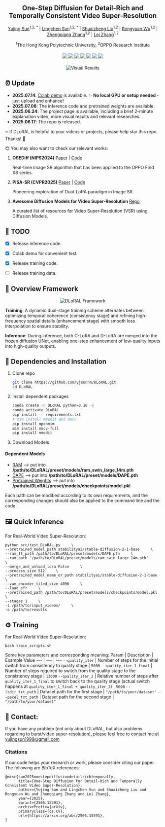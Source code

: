 <div align="center">
<h2>One-Step Diffusion for Detail-Rich and Temporally Consistent Video Super-Resolution</h2>

[Yujing Sun](https://yjsunnn.github.io/)<sup>1,2, *</sup> | 
[Lingchen Sun](https://scholar.google.com/citations?hl=zh-CN&tzom=-480&user=ZCDjTn8AAAAJ)<sup>1,2, *</sup> | 
[Shuaizheng Liu](https://scholar.google.com/citations?user=wzdCc-QAAAAJ&hl=en)<sup>1,2</sup> | 
[Rongyuan Wu](https://scholar.google.com/citations?user=A-U8zE8AAAAJ&hl=zh-CN)<sup>1,2</sup> | 
[Zhengqiang Zhang](https://scholar.google.com.tw/citations?user=UX26wSMAAAAJ&hl=en)<sup>1,2</sup> | 
[Lei Zhang](https://www4.comp.polyu.edu.hk/~cslzhang)<sup>1,2</sup>

<sup>1</sup>The Hong Kong Polytechnic University, <sup>2</sup>OPPO Research Institute
</div>

<div>
    <h4 align="center">
        <a href="https://yjsunnn.github.io/DLoRAL-project/" target='_blank'>
        <img src="https://img.shields.io/badge/💡-Project%20Page-gold">
        </a>
        <a href="https://arxiv.org/pdf/2506.15591" target='_blank'>
        <img src="https://img.shields.io/badge/arXiv-2312.06640-b31b1b.svg">
        </a>
        <a href="https://www.youtube.com/embed/Jsk8zSE3U-w?si=jz1Isdzxt_NqqDFL&vq=hd1080" target='_blank'>
        <img src="https://img.shields.io/badge/Demo%20Video-%23FF0000.svg?logo=YouTube&logoColor=white">
        </a>
        <a href="https://www.youtube.com/embed/xzZL8X10_KU?si=vOB3chIa7Zo0l54v" target="_blank">
        <img src="https://img.shields.io/badge/2--Min%20Explainer-brightgreen?logo=YouTube&logoColor=white">
        </a>
        </a>
        <a href="https://github.com/yjsunnn/Awesome-video-super-resolution-diffusion" target="_blank">
        <img src="https://img.shields.io/badge/GitHub-Awesome--VSR--Diffusion-181717.svg?logo=github&logoColor=white">
        </a>
        </a>
        <a href="https://colab.research.google.com/drive/1QAEn4uFe4GNqlJbogxxhdGFhzMr3rfGm?usp=sharing" target="_blank">
        <img src="https://img.shields.io/badge/Colab%20Demo-F9AB00?style=flat&logo=googlecolab&logoColor=white">
        </a>
        <a href="https://github.com/yjsunnn/DLoRAL" target='_blank' style="text-decoration: none;"><img src="https://visitor-badge.laobi.icu/badge?page_id=yjsunnn/DLoRAL"></a>
    </h4>
</div>

<p align="center">

<img src="assets/visual_results.svg" alt="Visual Results">

</p>

## ⏰ Update

- **2025.07.14**: [Colab demo](https://colab.research.google.com/drive/1QAEn4uFe4GNqlJbogxxhdGFhzMr3rfGm?usp=sharing) is available. ✨ **No local GPU or setup needed** - just upload and enhance!
- **2025.07.08**: The inference code and pretrained weights are available.
- **2025.06.24**: The project page is available, including a brief 2-minute explanation video, more visual results and relevant researches.
- **2025.06.17**: The repo is released.

:star: If DLoRAL is helpful to your videos or projects, please help star this repo. Thanks! :hugs:

😊 You may also want to check our relevant works:

1. **OSEDiff (NIPS2024)** [Paper](https://arxiv.org/abs/2406.08177) | [Code](https://github.com/cswry/OSEDiff/)  

   Real-time Image SR algorithm that has been applied to the OPPO Find X8 series.

2. **PiSA-SR (CVPR2025)** [Paper](https://arxiv.org/pdf/2412.03017) | [Code](https://github.com/csslc/PiSA-SR) 

   Pioneering exploration of Dual-LoRA paradigm in Image SR.

3. **Awesome Diffusion Models for Video Super-Resolution** [Repo](https://github.com/yjsunnn/Awesome-video-super-resolution-diffusion)

   A curated list of resources for Video Super-Resolution (VSR) using Diffusion Models.

## 👀 TODO
- [x] Release inference code.
- [x] Colab demo for convenient test.
- [x] Release training code.
- [ ] Release training data.


## 🌟 Overview Framework

<p align="center">

<img src="assets/pipeline.svg" alt="DLoRAL Framework">

</p>

**Training**: A dynamic dual-stage training scheme alternates between optimizing temporal coherence (consistency stage) and refining high-frequency spatial details (enhancement stage) with smooth loss interpolation to ensure stability.

**Inference**: During inference, both C-LoRA and D-LoRA are merged into the frozen diffusion UNet, enabling one-step enhancement of low-quality inputs into high-quality outputs.


## 🔧 Dependencies and Installation

1. Clone repo
    ```bash
    git clone https://github.com/yjsunnn/DLoRAL.git
    cd DLoRAL
    ```

2. Install dependent packages
    ```bash
    conda create -n DLoRAL python=3.10 -y
    conda activate DLoRAL
    pip install -r requirements.txt
    # mim install mmedit and mmcv
    pip install openmim
    mim install mmcv-full
    pip install mmedit
    ```

3. Download Models 
#### Dependent Models
* [RAM](https://huggingface.co/spaces/xinyu1205/recognize-anything/blob/main/ram_swin_large_14m.pth) --> put into **/path/to/DLoRAL/preset/models/ram_swin_large_14m.pth**
* [DAPE](https://drive.google.com/file/d/1KIV6VewwO2eDC9g4Gcvgm-a0LDI7Lmwm/view?usp=drive_link) --> put into **/path/to/DLoRAL/preset/models/DAPE.pth**
* [Pretrained Weights](https://drive.google.com/file/d/1vpcaySpRx_K-tXq2D2EBqFZ-03Foky8G/view?usp=sharing) --> put into **/path/to/DLoRAL/preset/models/checkpoints/model.pkl**

Each path can be modified according to its own requirements, and the corresponding changes should also be applied to the command line and the code.

## 🖼️ Quick Inference
For Real-World Video Super-Resolution:

```
python src/test_DLoRAL.py     \
--pretrained_model_path stabilityai/stable-diffusion-2-1-base     \
--ram_ft_path /path/to/DLoRAL/preset/models/DAPE.pth     \
--ram_path '/path/to/DLoRAL/preset/models/ram_swin_large_14m.pth'     \
--merge_and_unload_lora False     \
--process_size 512     \
--pretrained_model_name_or_path stabilityai/stable-diffusion-2-1-base     \
--vae_encoder_tiled_size 4096     \
--load_cfr     \
--pretrained_path /path/to/DLoRAL/preset/models/checkpoints/model.pkl     \
--stages 1     \
-i /path/to/input_videos/     \
-o /path/to/results
```

## ⚙️ Training
For Real-World Video Super-Resolution:

```
bash train_scripts.sh
```

Some key parameters and corresponding meaning:
Param | Description | Example Value
--- | --- | ---
`--quality_iter` | Number of steps for the initial switch from consistency to quality stage | `5000`
`--quality_iter_1_final` | Number of steps required to switch from the quality stage to the consistency stage | `13000`
`--quality_iter_2` | Relative number of steps after `quality_iter_1_final` to switch back to the quality stage (actual switch happens at `quality_iter_1_final + quality_iter_2`) | `5000`
`--lsdir_txt_path` | Dataset path for the first stage | `"/path/to/your/dataset"`
`--pexel_txt_path` | Dataset path for the second stage | `"/path/to/your/dataset"`



## 💬 Contact:
If you have any problem (not only about DLoRAL, but also problems regarding to burst/video super-resolution), please feel free to contact me at yujingsun1999@gmail.com

### Citations
If our code helps your research or work, please consider citing our paper.
The following are BibTeX references:

```
@misc{sun2025onestepdiffusiondetailrichtemporally,
      title={One-Step Diffusion for Detail-Rich and Temporally Consistent Video Super-Resolution}, 
      author={Yujing Sun and Lingchen Sun and Shuaizheng Liu and Rongyuan Wu and Zhengqiang Zhang and Lei Zhang},
      year={2025},
      eprint={2506.15591},
      archivePrefix={arXiv},
      primaryClass={cs.CV},
      url={https://arxiv.org/abs/2506.15591}, 
}
